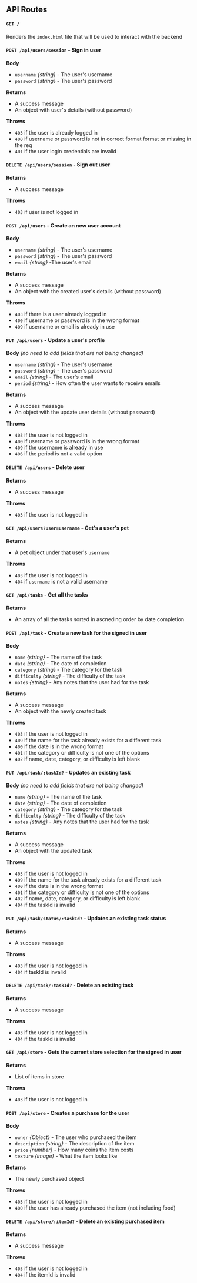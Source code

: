 
## API Routes

#### `GET /`

Renders the `index.html` file that will be used to interact with the backend

<!----User Routes-->

#### `POST /api/users/session` - Sign in user

**Body**

- `username` _{string}_ - The user's username
- `password` _{string}_ - The user's password

**Returns**

- A success message
- An object with user's details (without password)

**Throws**

- `403` if the user is already logged in
- `400` if username or password is not in correct format format or missing in the req
- `401` if the user login credentials are invalid

#### `DELETE /api/users/session` - Sign out user

**Returns**

- A success message

**Throws**

- `403` if user is not logged in

#### `POST /api/users` - Create an new user account

**Body**

- `username` _{string}_ - The user's username
- `password` _{string}_ - The user's password
- `email` _{string}_ -The user's email

**Returns**

- A success message
- An object with the created user's details (without password)

**Throws**

- `403` if there is a user already logged in
- `400` if username or password is in the wrong format
- `409` if username or email is already in use

#### `PUT /api/users` - Update a user's profile

**Body** _(no need to add fields that are not being changed)_

- `username` _{string}_ - The user's username
- `password` _{string}_ - The user's password
- `email` _{string}_ - The user's email
- `period` _{string}_ - How often the user wants to receive emails

**Returns**

- A success message
- An object with the update user details (without password)

**Throws**

- `403` if the user is not logged in
- `400` if username or password is in the wrong format
- `409` if the username is already in use
- `406` if the period is not a valid option

#### `DELETE /api/users` - Delete user

**Returns**

- A success message

**Throws**

- `403` if the user is not logged in

#### `GET /api/users?user=username` - Get's  a user's pet

**Returns**
- A pet object under that user's `username`

**Throws**
- `403` if the user is not logged in
- `404` if `username` is not a valid username


<!---Task Router--->

#### `GET /api/tasks` - Get all the tasks

**Returns**
- An array of all the tasks sorted in ascneding order by date completion

#### `POST /api/task` - Create a new task for the signed in user

**Body** 

- `name` _{string}_ - The name of the task
- `date` _{string}_ - The date of completion 
- `category` _{string}_ - The category for the task
- `difficulty` _{string}_ - The difficulty of the task
- `notes` _{string}_ - Any notes that the user had for the task

**Returns**
- A success message
- An object with the newly created task

**Throws**
- `403` if the user is not logged in
- `409` if the name for the task already exists for a different task
- `400` if the date is in the wrong format
- `401` if the category or difficulty is not one of the options
- `402` if name, date, category, or difficulty is left blank


#### `PUT /api/task/:taskId?` - Updates an existing task

**Body** _(no need to add fields that are not being changed)_

- `name` _{string}_ - The name of the task
- `date` _{string}_ - The date of completion 
- `category` _{string}_ - The category for the task
- `difficulty` _{string}_ - The difficulty of the task
- `notes` _{string}_ - Any notes that the user had for the task

**Returns**
- A success message
- An object with the updated task

**Throws**
- `403` if the user is not logged in
- `409` if the name for the task already exists for a different task
- `400` if the date is in the wrong format
- `401` if the category or difficulty is not one of the options
- `402` if name, date, category, or difficulty is left blank
- `404` if the taskId is invalid

#### `PUT /api/task/status/:taskId?` - Updates an existing task status

<!--switches status-->

**Returns**
- A success message

**Throws**
- `403` if the user is not logged in
- `404` if taskId is invalid

#### `DELETE /api/task/:taskId?` - Delete an existing task

**Returns** 
- A success message

**Throws**
- `403` if the user is not logged in
- `404` if the taskId is invalid

<!--Store Router: Model object with different items-->

#### `GET /api/store` - Gets the current store selection for the signed in user

**Returns**
- List of items in store

**Throws**
- `403` if the user is not logged in

#### `POST /api/store` - Creates a purchase for the user

**Body**
- `owner` _{Object}_ - The user who purchased the item
- `description` _{string}_ - The description of the item
- `price` _{number}_ - How many coins the item costs
- `texture` _{image}_ - What the item looks like

**Returns** 
- The newly purchased object

**Throws**
- `403` if the user is not logged in
- `400` if the user has already purchased the item (not including food)

#### `DELETE /api/store/:itemId?` - Delete an existing purchased item

**Returns**
- A success message

**Throws**
- `403` if the user is not logged in
- `404` if the itemId is invalid